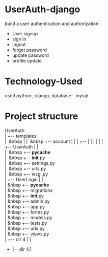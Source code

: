 # UserAuth-django
build a user authentication and authorization:

- User signup
- sign in
- logout
- forget password
- update password
- profile update

# Technology-Used
used python , django, database - mysql

# Project structure
UserAuth <br>
 |
 +-- templates <br>
 | &nbsp;&nbsp |
 | &nbsp;&nbsp +-- account
 |      |
 |      +-- 
 |
 |
 |
 |
 |
 |    
 +-- UserAuth
 |  |  
 | &nbsp;&nbsp +-- __pycache__ <br>
 | &nbsp;&nbsp +-- __init__.py <br>
 | &nbsp;&nbsp +-- settings.py <br>
 | &nbsp;&nbsp +-- urls.py <br>
 | &nbsp;&nbsp +-- wsgi.py <br>
 |
 +-- UserLogin
 |  |  
 |&nbsp;&nbsp  +-- __pycache__ <br>
 |&nbsp;&nbsp  +-- migrations <br>
 |&nbsp;&nbsp  +-- __init__.py <br>
 |&nbsp;&nbsp  +-- admin.py <br>
 |&nbsp;&nbsp  +-- app.py <br>
 |&nbsp;&nbsp  +-- forms.py <br>
 |&nbsp;&nbsp  +-- models.py <br>
 |&nbsp;&nbsp  +-- tests.py <br>
 |&nbsp;&nbsp  +-- urls.py <br>
 |&nbsp;&nbsp  +-- views.py <br>
 |
 +-- dir 4
 |  |  
 +  |-- dir 4.1
